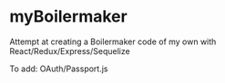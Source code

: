 # myBoilermaker

Attempt at creating a Boilermaker code of my own with React/Redux/Express/Sequelize

To add: OAuth/Passport.js
